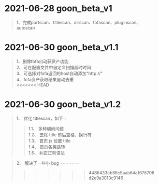 # 2021-06-28 goon_beta_v1
> 1、完成portscan、titlescan、dirscan、fofascan、pluginscan、autoscan

# 2021-06-30 goon_beta_v1.1
> 1、删除fofa自动获资产功能  
> 2、可在配置文件中自定义扫描超时时间  
> 3、可选择对fofa返回的host自动添加"http://"  
> 4、fofa资产获取结果自动去重  
<<<<<<< HEAD

# 2021-06-30 goon_beta_v1.2

> 1、 优化 titlescan，如下：
>> 1.1、 多种编码问题  
>> 1.2、 去除 title 前后空格、换行符  
>> 1.3、 首页 js 设置 title  
>> 1.4、 首页各类跳转  
>> 1.5、 纠正正则语法

> 2、 解决了一些小 bug
=======
>>>>>>> 4486433cb66c5aab64af678708d2e9a3013c9146
